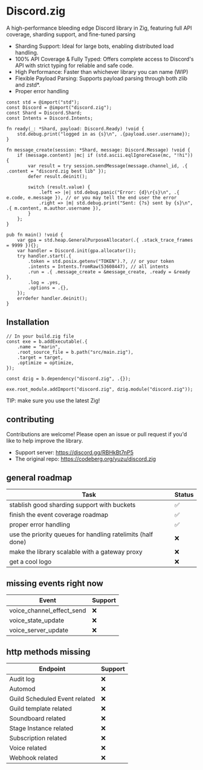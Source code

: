 # Discord.zig

A high-performance bleeding edge Discord library in Zig, featuring full API coverage, sharding support, and fine-tuned parsing
* Sharding Support: Ideal for large bots, enabling distributed load handling.
* 100% API Coverage & Fully Typed: Offers complete access to Discord's API with strict typing for reliable and safe code.
* High Performance: Faster than whichever library you can name (WIP)
* Flexible Payload Parsing: Supports payload parsing through both zlib and zstd*.
* Proper error handling

```zig
const std = @import("std");
const Discord = @import("discord.zig");
const Shard = Discord.Shard;
const Intents = Discord.Intents;

fn ready(_: *Shard, payload: Discord.Ready) !void {
    std.debug.print("logged in as {s}\n", .{payload.user.username});
}

fn message_create(session: *Shard, message: Discord.Message) !void {
    if (message.content) |mc| if (std.ascii.eqlIgnoreCase(mc, "!hi")) {
        var result = try session.sendMessage(message.channel_id, .{ .content = "discord.zig best lib" });
        defer result.deinit();

        switch (result.value) {
            .left => |e| std.debug.panic("Error: {d}\r{s}\n", .{ e.code, e.message }), // or you may tell the end user the error
            .right => |m| std.debug.print("Sent: {?s} sent by {s}\n", .{ m.content, m.author.username }),
        }
    };
}

pub fn main() !void {
    var gpa = std.heap.GeneralPurposeAllocator(.{ .stack_trace_frames = 9999 }){};
    var handler = Discord.init(gpa.allocator());
    try handler.start(.{
        .token = std.posix.getenv("TOKEN").?, // or your token
        .intents = Intents.fromRaw(53608447), // all intents
        .run = .{ .message_create = &message_create, .ready = &ready },
        .log = .yes,
        .options = .{},
    });
    errdefer handler.deinit();
}
```
## Installation
```zig
// In your build.zig file
const exe = b.addExecutable(.{
    .name = "marin",
    .root_source_file = b.path("src/main.zig"),
    .target = target,
    .optimize = optimize,
});

const dzig = b.dependency("discord.zig", .{});

exe.root_module.addImport("discord.zig", dzig.module("discord.zig"));
```
TIP: make sure you use the latest Zig!

## contributing
Contributions are welcome! Please open an issue or pull request if you'd like to help improve the library.
* Support server: https://discord.gg/RBHkBt7nP5
* The original repo: https://codeberg.org/yuzu/discord.zig

## general roadmap
| Task                                                        | Status |
|-------------------------------------------------------------|--------|
| stablish good sharding support with buckets                 | ✅     |
| finish the event coverage roadmap                           | ✅     |
| proper error handling                                       | ✅     |
| use the priority queues for handling ratelimits (half done) | ❌     |
| make the library scalable with a gateway proxy              | ❌     |
| get a cool logo                                             | ❌     |

## missing events right now
| Event                                  | Support |
|----------------------------------------|---------|
| voice_channel_effect_send              | ❌      |
| voice_state_update                     | ❌      |
| voice_server_update                    | ❌      |

## http methods missing
| Endpoint                               | Support |
|----------------------------------------|---------|
| Audit log                              | ❌      |
| Automod                                | ❌      |
| Guild Scheduled Event related          | ❌      |
| Guild template related                 | ❌      |
| Soundboard related                     | ❌      |
| Stage Instance related                 | ❌      |
| Subscription related                   | ❌      |
| Voice related                          | ❌      |
| Webhook related                        | ❌      |

